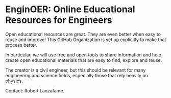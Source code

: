 # EnginOER: Online Educational Resources for Engineers

Open educational resources are great. They are even better when easy to reuse and improve! This GitHub Organization is set up explicitly to make that process better.

In particular, we will use free and open tools to share information and help create open educational materials that are easy to find, explore and reuse.

The creator is a civil engineer, but this should be relevant for many engineering and science fields, especially those that rely heavily on physics.

Contact: Robert Lanzafame.

